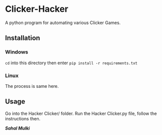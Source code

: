# Clicker-Hacker
A python program for automating various Clicker Games.

## Installation

### Windows
`cd` into this directory then enter `pip install -r requirements.txt`

### Linux
The process is same here.

## Usage

Go into the Hacker Clicker/ folder. Run the Hacker Clicker.py file, follow the instructions then.

_**Sahal Mulki**_
